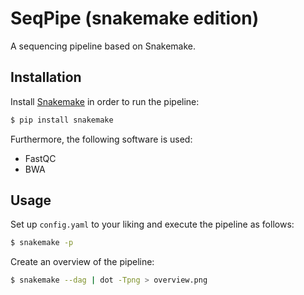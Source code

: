 # SeqPipe (snakemake edition)

A sequencing pipeline based on Snakemake.

## Installation

Install [Snakemake](https://snakemake.readthedocs.io/en/stable/) in order to run the pipeline:

```bash
$ pip install snakemake
```

Furthermore, the following software is used:

* FastQC
* BWA

## Usage

Set up `config.yaml` to your liking and execute the pipeline as follows:

```bash
$ snakemake -p
```

Create an overview of the pipeline:

```bash
$ snakemake --dag | dot -Tpng > overview.png
```
